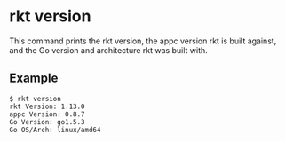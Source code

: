 # rkt version

This command prints the rkt version, the appc version rkt is built against, and the Go version and architecture rkt was built with.

## Example

```
$ rkt version
rkt Version: 1.13.0
appc Version: 0.8.7
Go Version: go1.5.3
Go OS/Arch: linux/amd64
